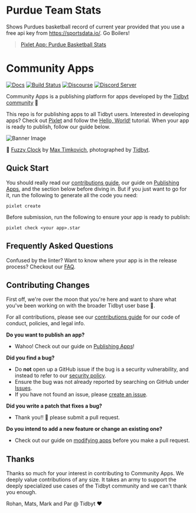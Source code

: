 # Purdue Team Stats

Shows Purdues basketball record of current year provided that you use a free api key from https://sportsdata.io/. Go Boilers!

<blockquote class="imgur-embed-pub" lang="en" data-id="a/D5okOHe"  ><a href="//imgur.com/a/D5okOHe">Pixlet App: Purdue Basketball Stats</a></blockquote><script async src="//s.imgur.com/min/embed.js" charset="utf-8"></script>



# Community Apps
[![Docs](https://img.shields.io/badge/docs-tidbyt.dev-blue?style=flat-square)](https://tidbyt.dev)
[![Build Status](https://img.shields.io/github/actions/workflow/status/tidbyt/community/main.yml?style=flat-square)](https://github.com/tidbyt/community/actions/workflows/main.yml)
[![Discourse](https://img.shields.io/discourse/status?server=https%3A%2F%2Fdiscuss.tidbyt.com&style=flat-square)](https://discuss.tidbyt.com/)
[![Discord Server](https://img.shields.io/discord/928484660785336380?style=flat-square)](https://discord.gg/r45MXG4kZc)

Community Apps is a publishing platform for apps developed by the [Tidbyt community][3] 🚀 

This repo is for publishing apps to all Tidbyt users. Interested in developing apps? Check out [Pixlet][2] and follow the [Hello, World!][4] tutorial. When your app is ready to publish, follow our guide below.

![Banner Image](docs/assets/banner.jpg)

📸  [Fuzzy Clock](apps/fuzzyclock/fuzzy_clock.star) by [Max Timkovich][5], photographed  by [Tidbyt][1].

## Quick Start
You should really read our [contributions guide](docs/CONTRIBUTING.md), our guide on [Publishing Apps][6], and the section below before diving in. But if you just want to go for it, run the following to generate all the code you need:
```
pixlet create
```

Before submission, run the following to ensure your app is ready to publish:
```
pixlet check <your app>.star
```

## Frequently Asked Questions
Confused by the linter? Want to know where your app is in the release process? Checkout our [FAQ](https://tidbyt.dev/docs/publish/FAQ).

## Contributing Changes
First off, we're over the moon that you're here and want to share what you've been working on with the broader Tidbyt user base 🎉.

For all contributions, please see our [contributions guide](docs/CONTRIBUTING.md) for our
code of conduct, policies, and legal info.

**Do you want to publish an app?**
- Wahoo! Check out our guide on [Publishing Apps][6]!

**Did you find a bug?**
- Do **not** open up a GitHub issue if the bug is a security vulnerability, and instead to refer to our [security policy](docs/SECURITY.md).
- Ensure the bug was not already reported by searching on GitHub under [Issues](https://github.com/tidbyt/community/issues).
- If you have not found an issue, please [create an issue](https://github.com/tidbyt/community/issues/new).

**Did you write a patch that fixes a bug?**
- Thank you!! 🙏 please submit a pull request.

**Do you intend to add a new feature or change an existing one?**
- Check out our guide on [modifying apps](https://tidbyt.dev/docs/publish/modifying-apps) before you make a pull request.

## Thanks
Thanks so much for your interest in contributing to Community Apps. We deeply value contributions of any size. It takes an army to support the deeply specialized use cases of the Tidbyt community and we can't thank you enough.

Rohan, Mats, Mark and Par @ Tidbyt ❤️

[1]: https://tidbyt.com
[2]: https://github.com/tidbyt/pixlet
[3]: https://discuss.tidbyt.com/
[4]: https://github.com/tidbyt/pixlet#hello-world
[5]: https://github.com/mtimkovich
[6]: https://tidbyt.dev/docs/publish/publishing-apps
